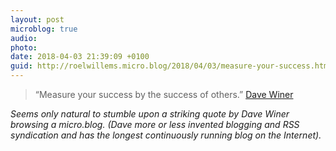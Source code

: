 ```yaml
---
layout: post
microblog: true
audio: 
photo: 
date: 2018-04-03 21:39:09 +0100
guid: http://roelwillems.micro.blog/2018/04/03/measure-your-success.html
---
```

> “Measure your success by the success of others.” [Dave Winer](http://scripting.com/2018/01/09/215812.html#a220039)

_Seems only natural to stumble upon a striking quote by Dave Winer browsing a micro.blog. (Dave more or less invented blogging and RSS syndication and has the longest continuously running blog on the Internet)._
